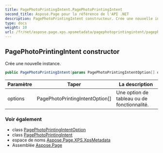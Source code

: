 ```yaml
---
title: PagePhotoPrintingIntent.PagePhotoPrintingIntent
second_title: Aspose.Page pour la référence de l'API .NET
description: PagePhotoPrintingIntent constructeur. Crée une nouvelle instance.
type: docs
weight: 10
url: /fr/net/aspose.page.xps.xpsmetadata/pagephotoprintingintent/pagephotoprintingintent/
---
```

## PagePhotoPrintingIntent constructor

Crée une nouvelle instance.

```csharp
public PagePhotoPrintingIntent(params PagePhotoPrintingIntentOption[] options)
```

| Paramètre | Taper | La description |
| --- | --- | --- |
| options | PagePhotoPrintingIntentOption[] | Une option de tableau ou de fonctionnalité. |

### Voir également

* class [PagePhotoPrintingIntentOption](../../pagephotoprintingintent.pagephotoprintingintentoption/)
* class [PagePhotoPrintingIntent](../)
* espace de noms [Aspose.Page.XPS.XpsMetadata](../../pagephotoprintingintent/)
* Assemblée [Aspose.Page](../../../)


